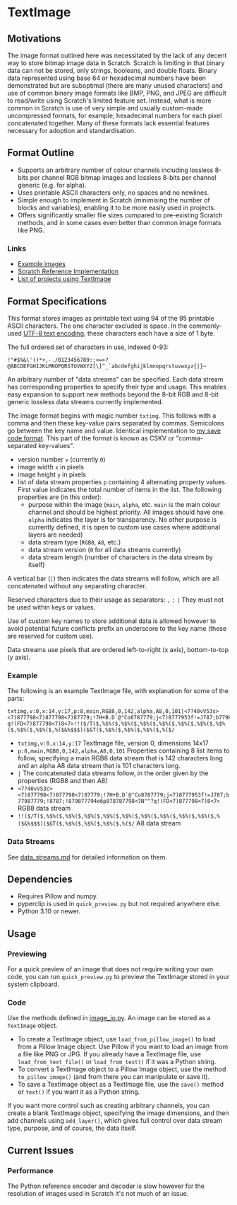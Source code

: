 # TextImage

## Motivations
The image format outlined here was necessitated by the lack of any decent way to store bitmap image data in Scratch. Scratch is limiting in that binary data can not be stored, only strings, booleans, and double floats. Binary data represented using base 64 or hexadecimal numbers have been demonstrated but are suboptimal (there are many unused characters) and use of common binary image formats like BMP, PNG, and JPEG are difficult to read/write using Scratch's limited feature set. Instead, what is more common in Scratch is use of very simple and usually custom-made uncompressed formats, for example, hexadecimal numbers for each pixel concatenated together. Many of these formats lack essential features necessary for adoption and standardisation. 


## Format Outline
- Supports an arbitrary number of colour channels including lossless 8-bits per channel RGB bitmap images and lossless 8-bits per channel generic (e.g. for alpha).
- Uses printable ASCII characters only, no spaces and no newlines.
- Simple enough to implement in Scratch (minimising the number of blocks and variables), enabling it to be more easily used in projects.
- Offers significantly smaller file sizes compared to pre-existing Scratch methods, and in some cases even better than common image formats like PNG.

### Links
- [Example images](images/converted)
- [Scratch Reference Implementation](https://scratch.mit.edu/projects/945312296/)
- [List of projects using TextImage](documentation/adoption.md)


## Format Specifications
This format stores images as printable text using 94 of the 95 printable ASCII characters. The one character excluded is space. In the commonly-used [UTF-8 text encoding](https://en.wikipedia.org/wiki/UTF-8), these characters each have a size of 1 byte.

The full ordered set of characters in use, indexed 0-93:

```!"#$%&\'()*+,-./0123456789:;<=>?@ABCDEFGHIJKLMNOPQRSTUVWXYZ[\]^_`abcdefghijklmnopqrstuvwxyz{|}~```

An arbitrary number of "data streams" can be specified. Each data stream has corresponding properties to specify their type and usage. This enables easy expansion to support new methods beyond the 8-bit RGB and 8-bit generic lossless data streams currently implemented.

The image format begins with magic number `txtimg`. This follows with a comma and then these key-value pairs separated by commas. Semicolons go between the key name and value. Identical implementation to [my save code format](https://awesome-llama.github.io/articles/my-save-code-format). This part of the format is known as CSKV or "comma-separated key-values".

- version number `v` (currently `0`)
- image width `x` in pixels 
- image height `y` in pixels
- list of data stream properties `p` containing 4 alternating property values. First value indicates the total number of items in the list. The following properties are (in this order): 
    - purpose within the image (`main`, `alpha`, etc. `main` is the main colour channel and should be highest priority. All images should have one. `alpha` indicates the layer is for transparency. No other purpose is currently defined, it is open to custom use cases where additional layers are needed)
    - data stream type (`RGB8`, `A8`, etc.)
    - data stream version (`0` for all data streams currently)
    - data stream length (number of characters in the data stream by itself)

A vertical bar (`|`) then indicates the data streams will follow, which are all concatenated without any separating character. 

Reserved characters due to their usage as separators: `,` `:` `|` They must not be used within keys or values.

Use of custom key names to store additional data is allowed however to avoid potential future conflicts prefix an underscore to the key name (these are reserved for custom use). 

Data streams use pixels that are ordered left-to-right (x axis), bottom-to-top (y axis).

### Example
The following is an example TextImage file, with explanation for some of the parts:

```
txtimg,v:0,x:14,y:17,p:8,main,RGB8,0,142,alpha,A8,0,101|<7?40vV53c><7)877798<7)877798<7)87779;!7H+B.D`@"Co8787779;j<7)8777953f!=J787;b77987779;!8787;!879877794e6p878787798<7N""?q!(FD<7)877798<7)8<7>!!($/T($,%$%($,%$%($,%$%($,%$%($,%$%($,%$%($,%$%($,%$%($,%$%($,%($&%$$$)($&T($,%$%($,%$%($,%$%($,%($/
```

- `txtimg,v:0,x:14,y:17` TextImage file, version 0, dimensions 14x17
- `p:8,main,RGB8,0,142,alpha,A8,0,101` Properties containing 8 list items to follow, specifying a main RGB8 data stream that is 142 characters long and an alpha A8 data stream that is 101 characters long.
- `|` The concatenated data streams follow, in the order given by the properties (RGB8 and then A8)
- ```<7?40vV53c><7)877798<7)877798<7)87779;!7H+B.D`@"Co8787779;j<7)8777953f!=J787;b77987779;!8787;!879877794e6p878787798<7N""?q!(FD<7)877798<7)8<7>``` RGB8 data stream
- ```!!($/T($,%$%($,%$%($,%$%($,%$%($,%$%($,%$%($,%$%($,%$%($,%$%($,%($&%$$$)($&T($,%$%($,%$%($,%$%($,%($/``` A8 data stream


### Data Streams
See [data_streams.md](documentation/data_streams.md) for detailed information on them.


## Dependencies
- Requires Pillow and numpy.
- pyperclip is used in `quick_preview.py` but not required anywhere else.
- Python 3.10 or newer.


## Usage
### Previewing
For a quick preview of an image that does not require writing your own code, you can run `quick_preview.py` to preview the TextImage stored in your system clipboard.


### Code
Use the methods defined in [image_io.py](image_io.py). An image can be stored as a `TextImage` object.

- To create a TextImage object, use `load_from_pillow_image()` to load from a Pillow Image object. Use Pillow if you want to load an image from a file like PNG or JPG. If you already have a TextImage file, use `load_from_text_file()` or `load_from_text()` if it was a Python string. 
- To convert a TextImage object to a Pillow Image object, use the method `to_pillow_image()` (and from there you can manipulate or save it). 
- To save a TextImage object as a TextImage file, use the `save()` method or `text()` if you want it as a Python string.

If you want more control such as creating arbitrary channels, you can create a blank TextImage object, specifying the image dimensions, and then add channels using `add_layer()`, which gives full control over data stream type, purpose, and of course, the data itself.


## Current Issues
### Performance
The Python reference encoder and decoder is slow however for the resolution of images used in Scratch it's not much of an issue.

